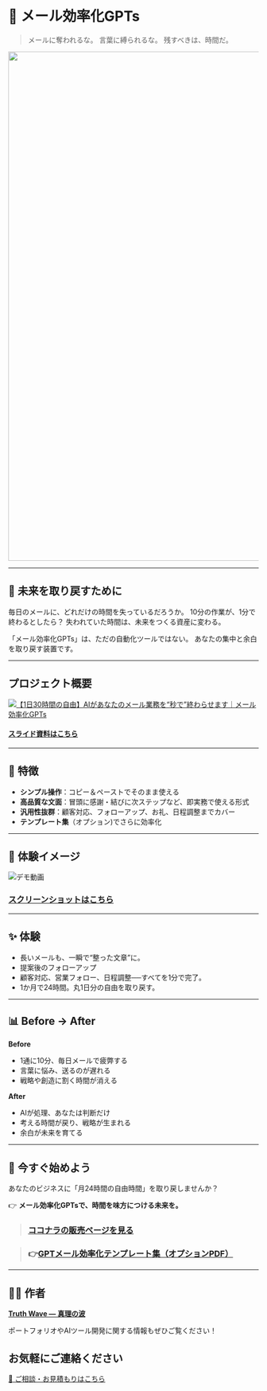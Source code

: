 # 📌 メール効率化GPTs

> メールに奪われるな。
> 言葉に縛られるな。
> 残すべきは、時間だ。

<p align="center">
<img width="1536" height="1024" alt="メール (1)" src="https://github.com/user-attachments/assets/1ba21d57-d049-4e88-b9c8-8e5af9d800dd" />
</p>

---

## 🧠 未来を取り戻すために
毎日のメールに、どれだけの時間を失っているだろうか。
10分の作業が、1分で終わるとしたら？
失われていた時間は、未来をつくる資産に変わる。

「メール効率化GPTs」は、ただの自動化ツールではない。
あなたの集中と余白を取り戻す装置です。

---

## プロジェクト概要
[![【1日30時間の自由】AIがあなたのメール業務を“秒で”終わらせます｜メール効率化GPTs](https://github.com/user-attachments/assets/01f90e1c-2ff7-4f44-a1cb-1a7172f77c46)](https://youtu.be/MfXPDFgx4UI)

#### [スライド資料はこちら](https://github.com/truthwave/mail-efficiency-gpts/blob/main/%E8%B3%87%E6%96%99/%E3%83%A1%E3%83%BC%E3%83%AB%E5%8A%B9%E7%8E%87%E5%8C%96GPTs.pdf)


---

## 🎯 特徴
- **シンプル操作**：コピー＆ペーストでそのまま使える  
- **高品質な文面**：冒頭に感謝・結びに次ステップなど、即実務で使える形式  
- **汎用性抜群**：顧客対応、フォローアップ、お礼、日程調整までカバー  
- **テンプレート集**（オプション)でさらに効率化  

---

## 📸 **体験イメージ**
![デモ動画](https://github.com/TomoAIDayori/mail-efficiency-gpts/blob/main/%E8%B3%87%E6%96%99/%E3%83%87%E3%83%A2%E5%8B%95%E7%94%BB.gif)

### [スクリーンショットはこちら](https://github.com/truthwave/mail-efficiency-gpts/tree/main/%E8%B3%87%E6%96%99/%E3%82%B9%E3%82%AF%E3%83%AA%E3%83%BC%E3%83%B3%E3%82%B7%E3%83%A7%E3%83%83%E3%83%88)


---

## ✨ 体験
- 長いメールも、一瞬で“整った文章”に。
- 提案後のフォローアップ  
- 顧客対応、営業フォロー、日程調整──すべてを1分で完了。  
- 1か月で24時間。丸1日分の自由を取り戻す。 

---

## 📊 Before → After
**Before**
- 1通に10分、毎日メールで疲弊する
- 言葉に悩み、送るのが遅れる
- 戦略や創造に割く時間が消える

**After**
- AIが処理、あなたは判断だけ
- 考える時間が戻り、戦略が生まれる
- 余白が未来を育てる

---

## 🧭 今すぐ始めよう
あなたのビジネスに「月24時間の自由時間」を取り戻しませんか？ 

👉 **メール効率化GPTsで、時間を味方につける未来を。** 
>  ### [ココナラの販売ページを見る](https://coconala.com/contents_market/pictures/cmf3ndqpl00xr6s0houn6itv9)

> ### 👉[GPTメール効率化テンプレート集（オプションPDF）](https://coconala.com/services/3850924)

---

## 🧑‍💻 作者

**[Truth Wave ― 真理の波](https://github.com/truthwave)**  

ポートフォリオやAIツール開発に関する情報もぜひご覧ください！


## お気軽にご連絡ください
[📩 ご相談・お見積もりはこちら](mailto:realmadrid71214591@gmail.com)
